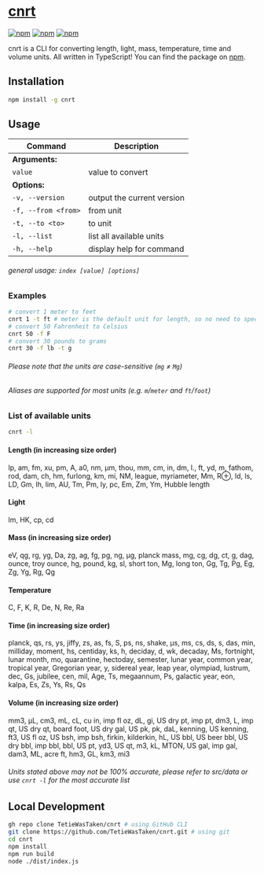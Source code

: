 # [cnrt](https://npmjs.com/package/cnrt)
[![npm](https://img.shields.io/npm/v/cnrt.svg)](https://npmjs.com/package/cnrt)
[![npm](https://img.shields.io/npm/dm/cnrt.svg)](https://npmjs.com/package/cnrt)
[![npm](https://img.shields.io/npm/l/cnrt.svg)](https://npmjs.com/package/cnrt)

cnrt is a CLI for converting length, light, mass, temperature, time and volume units. All written in TypeScript! You can find the package on [npm](https://npmjs.com/package/cnrt).

## Installation
```bash
npm install -g cnrt
```

## Usage

| Command            | Description                  |
|--------------------|------------------------------|
| **Arguments:**     |                              |
| `value`            | value to convert             |
| **Options:**       |                              |
| `-v, --version`    | output the current version   |
| `-f, --from <from>`| from unit                    |
| `-t, --to <to>`    | to unit                      |
| `-l, --list`       | list all available units     |
| `-h, --help`       | display help for command     |
###### general usage: `index [value] [options]`

### Examples
```bash
# convert 1 meter to feet
cnrt 1 -t ft # meter is the default unit for length, so no need to specify -f
# convert 50 Fahrenheit to Celsius
cnrt 50 -f F
# convert 30 pounds to grams
cnrt 30 -f lb -t g
```

###### Please note that the units are case-sensitive (`mg` ≠ `Mg`)
###### Aliases are supported for most units (e.g. `m`/`meter` and `ft`/`foot`)

### List of available units
```bash
cnrt -l
```

#### Length (in increasing size order)
lp, am, fm, xu, pm, A, a0, nm, µm, thou, mm, cm, in, dm, l., ft, yd, m, fathom, rod, dam, ch, hm, furlong, km, mi, NM, league, myriameter, Mm, R⊕, ld, ls, LD, Gm, lh, lim, AU, Tm, Pm, ly, pc, Em, Zm, Ym, Hubble length

#### Light
lm, HK, cp, cd

#### Mass (in increasing size order)
eV, qg, rg, yg, Da, zg, ag, fg, pg, ng, μg, planck mass, mg, cg, dg, ct, g, dag, ounce, troy ounce, hg, pound, kg, sl, short ton, Mg, long ton, Gg, Tg, Pg, Eg, Zg, Yg, Rg, Qg

#### Temperature
C, F, K, R, De, N, Re, Ra

#### Time (in increasing size order)
planck, qs, rs, ys, jiffy, zs, as, fs, S, ps, ns, shake, µs, ms, cs, ds, s, das, min, milliday, moment, hs, centiday, ks, h, deciday, d, wk, decaday, Ms, fortnight, lunar month, mo, quarantine, hectoday, semester, lunar year, common year, tropical year, Gregorian year, y, sidereal year, leap year, olympiad, lustrum, dec, Gs, jubilee, cen, mil, Age, Ts, megaannum, Ps, galactic year, eon, kalpa, Es, Zs, Ys, Rs, Qs

#### Volume (in increasing size order)
mm3, μL, cm3, mL, cL, cu in, imp fl oz, dL, gi, US dry pt, imp pt, dm3, L, imp qt, US dry qt, board foot, US dry gal, US pk, pk, daL, kenning, US kenning, ft3, US fl oz, US bsh, imp bsh, firkin, kilderkin, hL, US bbl, US beer bbl, US dry bbl, imp bbl, bbl, US pt, yd3, US qt, m3, kL, MTON, US gal, imp gal, dam3, ML, acre ft, hm3, GL, km3, mi3

###### Units stated above may not be 100% accurate, please refer to src/data or use `cnrt -l` for the most accurate list

## Local Development
```bash
gh repo clone TetieWasTaken/cnrt # using GitHub CLI
git clone https://github.com/TetieWasTaken/cnrt.git # using git
cd cnrt
npm install
npm run build
node ./dist/index.js
```
